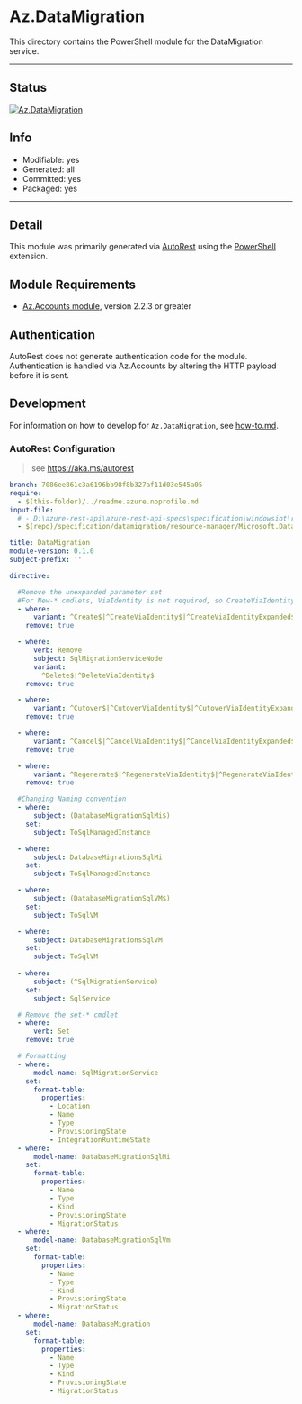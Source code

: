 <!-- region Generated -->
# Az.DataMigration
This directory contains the PowerShell module for the DataMigration service.

---
## Status
[![Az.DataMigration](https://img.shields.io/powershellgallery/v/Az.DataMigration.svg?style=flat-square&label=Az.DataMigration "Az.DataMigration")](https://www.powershellgallery.com/packages/Az.DataMigration/)

## Info
- Modifiable: yes
- Generated: all
- Committed: yes
- Packaged: yes

---
## Detail
This module was primarily generated via [AutoRest](https://github.com/Azure/autorest) using the [PowerShell](https://github.com/Azure/autorest.powershell) extension.

## Module Requirements
- [Az.Accounts module](https://www.powershellgallery.com/packages/Az.Accounts/), version 2.2.3 or greater

## Authentication
AutoRest does not generate authentication code for the module. Authentication is handled via Az.Accounts by altering the HTTP payload before it is sent.

## Development
For information on how to develop for `Az.DataMigration`, see [how-to.md](how-to.md).
<!-- endregion -->

### AutoRest Configuration
> see https://aka.ms/autorest

``` yaml
branch: 7086ee861c3a6196bb98f8b327af11d03e545a05
require:
  - $(this-folder)/../readme.azure.noprofile.md
input-file:
  # - D:\azure-rest-api\azure-rest-api-specs\specification\windowsiot\resource-manager\Microsoft.WindowsIoT\stable\2019-06-01\DataMigration.json
  - $(repo)/specification/datamigration/resource-manager/Microsoft.DataMigration/preview/2021-10-30-preview/sqlmigration.json

title: DataMigration
module-version: 0.1.0
subject-prefix: ''

directive:

  #Remove the unexpanded parameter set
  #For New-* cmdlets, ViaIdentity is not required, so CreateViaIdentityExpanded is removed as well
  - where:
      variant: ^Create$|^CreateViaIdentity$|^CreateViaIdentityExpanded$|^Update$|^UpdateViaIdentity$
    remove: true

  - where:
      verb: Remove
      subject: SqlMigrationServiceNode
      variant: 
        ^Delete$|^DeleteViaIdentity$
    remove: true

  - where:
      variant: ^Cutover$|^CutoverViaIdentity$|^CutoverViaIdentityExpanded$ 
    remove: true

  - where:
      variant: ^Cancel$|^CancelViaIdentity$|^CancelViaIdentityExpanded$
    remove: true

  - where:
      variant: ^Regenerate$|^RegenerateViaIdentity$|^RegenerateViaIdentityExpanded$
    remove: true

  #Changing Naming convention
  - where:
      subject: (DatabaseMigrationSqlMi$)
    set:
      subject: ToSqlManagedInstance

  - where:
      subject: DatabaseMigrationsSqlMi
    set:
      subject: ToSqlManagedInstance

  - where:
      subject: (DatabaseMigrationSqlVM$)
    set:
      subject: ToSqlVM

  - where:
      subject: DatabaseMigrationsSqlVM
    set:
      subject: ToSqlVM
  
  - where:
      subject: (^SqlMigrationService)
    set:
      subject: SqlService

  # Remove the set-* cmdlet
  - where:
      verb: Set
    remove: true

  # Formatting
  - where:
      model-name: SqlMigrationService
    set:
      format-table:
        properties:
          - Location
          - Name
          - Type
          - ProvisioningState
          - IntegrationRuntimeState
  - where:
      model-name: DatabaseMigrationSqlMi
    set:
      format-table:
        properties:
          - Name
          - Type
          - Kind
          - ProvisioningState
          - MigrationStatus
  - where:
      model-name: DatabaseMigrationSqlVm
    set:
      format-table:
        properties:
          - Name
          - Type
          - Kind
          - ProvisioningState
          - MigrationStatus
  - where:
      model-name: DatabaseMigration
    set:
      format-table:
        properties:
          - Name
          - Type
          - Kind
          - ProvisioningState
          - MigrationStatus
```
